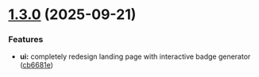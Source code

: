 # [1.3.0](https://github.com/chatman-media/telegram-badge/compare/v1.2.4...v1.3.0) (2025-09-21)


### Features

* **ui:** completely redesign landing page with interactive badge generator ([cb6681e](https://github.com/chatman-media/telegram-badge/commit/cb6681ea903c089e94b655ef403ca087c14f8b62))

